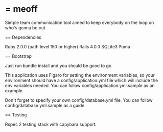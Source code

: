 = meoff
=====

Simple team communication tool aimed to keep everybody on the loop on who's gonna be out.

== Dependencies

  Ruby 2.0.0 (path level 150 or higher)
  Rails 4.0.0
  SQLite3
  Puma

== Bootstrap

Just run bundle install and you should be good to go.

This application uses Figaro for setting the environment variables, so your environment should have a config/application.yml file which will include the env variables needed. You can follow config/application.yml.sample as an example.

Don't forget to specify your own config/database.yml file. You can follow config/database.yml.sample as a guide.

== Testing

Rspec 2 testing stack with capybara support.